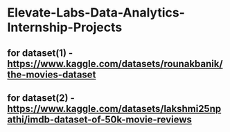 # Elevate-Labs-Data-Analytics-Internship-Projects

## for dataset(1) - https://www.kaggle.com/datasets/rounakbanik/the-movies-dataset
## for dataset(2) - https://www.kaggle.com/datasets/lakshmi25npathi/imdb-dataset-of-50k-movie-reviews
